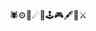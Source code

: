 🕷⚙🌌☄🎉🕹🎮🖋🎨⚔
<!---
tenswords/tenswords is a ✨ special ✨ repository because its `README.md` (this file) appears on your GitHub profile.
You can click the Preview link to take a look at your changes.
--->
